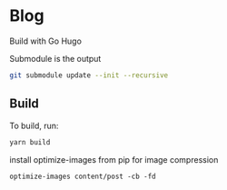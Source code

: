 # Blog

Build with Go Hugo

Submodule is the output

```bash
git submodule update --init --recursive
```


## Build

To build, run:

```bash
yarn build
```

install optimize-images from pip for image compression

```
optimize-images content/post -cb -fd
```